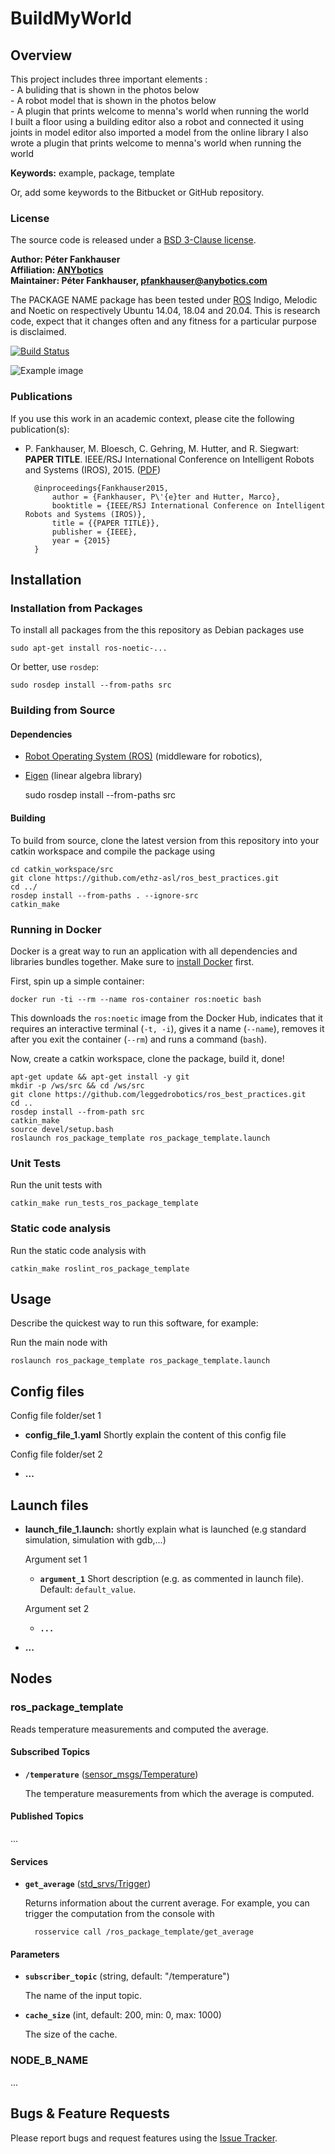 # BuildMyWorld

## Overview
This project includes three important elements : <br>
	- A buliding that is shown in the photos below <br>
	- A robot model that is shown in the photos below <br>
	- A plugin that prints welcome to menna's world when running the world <br>
I built a floor using a building editor also a robot and connected it using joints in model editor also imported a model from the online library I also wrote a plugin that prints welcome to menna's world when running the world

**Keywords:** example, package, template

Or, add some keywords to the Bitbucket or GitHub repository.

### License

The source code is released under a [BSD 3-Clause license](ros_package_template/LICENSE).

**Author: Péter Fankhauser<br />
Affiliation: [ANYbotics](https://www.anybotics.com/)<br />
Maintainer: Péter Fankhauser, pfankhauser@anybotics.com**

The PACKAGE NAME package has been tested under [ROS] Indigo, Melodic and Noetic on respectively Ubuntu 14.04, 18.04 and 20.04.
This is research code, expect that it changes often and any fitness for a particular purpose is disclaimed.

[![Build Status](http://rsl-ci.ethz.ch/buildStatus/icon?job=ros_best_practices)](http://rsl-ci.ethz.ch/job/ros_best_practices/)


![Example image](doc/example.jpg)


### Publications

If you use this work in an academic context, please cite the following publication(s):

* P. Fankhauser, M. Bloesch, C. Gehring, M. Hutter, and R. Siegwart: **PAPER TITLE**. IEEE/RSJ International Conference on Intelligent Robots and Systems (IROS), 2015. ([PDF](http://dx.doi.org/10.3929/ethz-a-010173654))

        @inproceedings{Fankhauser2015,
            author = {Fankhauser, P\'{e}ter and Hutter, Marco},
            booktitle = {IEEE/RSJ International Conference on Intelligent Robots and Systems (IROS)},
            title = {{PAPER TITLE}},
            publisher = {IEEE},
            year = {2015}
        }


## Installation

### Installation from Packages

To install all packages from the this repository as Debian packages use

    sudo apt-get install ros-noetic-...
    
Or better, use `rosdep`:

	sudo rosdep install --from-paths src

### Building from Source

#### Dependencies

- [Robot Operating System (ROS)](http://wiki.ros.org) (middleware for robotics),
- [Eigen] (linear algebra library)

	sudo rosdep install --from-paths src

#### Building

To build from source, clone the latest version from this repository into your catkin workspace and compile the package using

	cd catkin_workspace/src
	git clone https://github.com/ethz-asl/ros_best_practices.git
	cd ../
	rosdep install --from-paths . --ignore-src
	catkin_make

### Running in Docker

Docker is a great way to run an application with all dependencies and libraries bundles together. 
Make sure to [install Docker](https://docs.docker.com/get-docker/) first. 

First, spin up a simple container:

	docker run -ti --rm --name ros-container ros:noetic bash
	
This downloads the `ros:noetic` image from the Docker Hub, indicates that it requires an interactive terminal (`-t, -i`), gives it a name (`--name`), removes it after you exit the container (`--rm`) and runs a command (`bash`).

Now, create a catkin workspace, clone the package, build it, done!

	apt-get update && apt-get install -y git
	mkdir -p /ws/src && cd /ws/src
	git clone https://github.com/leggedrobotics/ros_best_practices.git
	cd ..
	rosdep install --from-path src
	catkin_make
	source devel/setup.bash
	roslaunch ros_package_template ros_package_template.launch

### Unit Tests

Run the unit tests with

	catkin_make run_tests_ros_package_template

### Static code analysis

Run the static code analysis with

	catkin_make roslint_ros_package_template

## Usage

Describe the quickest way to run this software, for example:

Run the main node with

	roslaunch ros_package_template ros_package_template.launch

## Config files

Config file folder/set 1

* **config_file_1.yaml** Shortly explain the content of this config file

Config file folder/set 2

* **...**

## Launch files

* **launch_file_1.launch:** shortly explain what is launched (e.g standard simulation, simulation with gdb,...)

     Argument set 1

     - **`argument_1`** Short description (e.g. as commented in launch file). Default: `default_value`.

    Argument set 2

    - **`...`**

* **...**

## Nodes

### ros_package_template

Reads temperature measurements and computed the average.


#### Subscribed Topics

* **`/temperature`** ([sensor_msgs/Temperature])

	The temperature measurements from which the average is computed.


#### Published Topics

...


#### Services

* **`get_average`** ([std_srvs/Trigger])

	Returns information about the current average. For example, you can trigger the computation from the console with

		rosservice call /ros_package_template/get_average


#### Parameters

* **`subscriber_topic`** (string, default: "/temperature")

	The name of the input topic.

* **`cache_size`** (int, default: 200, min: 0, max: 1000)

	The size of the cache.


### NODE_B_NAME

...


## Bugs & Feature Requests

Please report bugs and request features using the [Issue Tracker](https://github.com/ethz-asl/ros_best_practices/issues).


[ROS]: http://www.ros.org
[rviz]: http://wiki.ros.org/rviz
[Eigen]: http://eigen.tuxfamily.org
[std_srvs/Trigger]: http://docs.ros.org/api/std_srvs/html/srv/Trigger.html
[sensor_msgs/Temperature]: http://docs.ros.org/api/sensor_msgs/html/msg/Temperature.html

